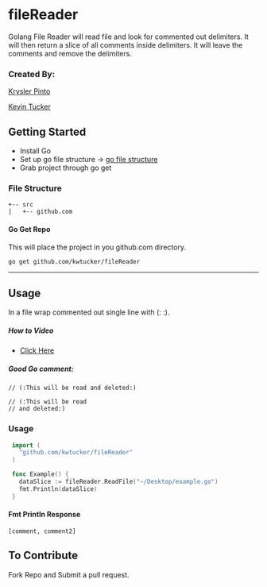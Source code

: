 # fileReader
Golang File Reader will read file and look for commented out delimiters. It will then return a slice of all comments inside delimiters. It will leave the comments and remove the delimiters.

### Created By:
[Krysler Pinto](https://github.com/PintoKrysler)

[Kevin Tucker](https://github.com/kwtucker)

## Getting Started
* Install Go
* Set up go file structure -> [go file structure](https://golang.org/doc/code.html)
* Grab project through go get

### File Structure
```
+-- src
|   +-- github.com
```

#### Go Get Repo
This will place the project in you github.com directory.
```
go get github.com/kwtucker/fileReader
```
---

## Usage
In a file wrap commented out single line with (: :).

##### How to Video

* [Click Here](https://asciinema.org/a/49570)

##### Good Go comment:
```
// (:This will be read and deleted:)
```

```
// (:This will be read
// and deleted:)
```

### Usage
```go
 import (
   "github.com/kwtucker/fileReader"
 )

 func Example() {
   dataSlice := fileReader.ReadFile("~/Desktop/example.go")
   fmt.Println(dataSlice)
 }
```

#### Fmt Println Response
```
[comment, comment2]
```

## To Contribute
Fork Repo and Submit a pull request.
